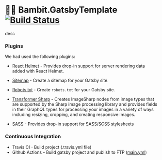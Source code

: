 # 👨‍🚀 Bambit.GatsbyTemplate [![Build Status](https://travis-ci.com/Bambitcompl/Bambit.GatsbyTemplate.svg?branch=master)](https://travis-ci.com/Bambitcompl/Bambit.GatsbyTemplate)

desc

### Plugins
We had used the following plugins:
* [React Helmet](https://www.gatsbyjs.org/packages/gatsby-plugin-react-helmet/) -
Provides drop-in support for server rendering data added with React Helmet.

* [Sitemap](https://www.gatsbyjs.org/packages/gatsby-plugin-sitemap/) - 
Create a sitemap for your Gatsby site.

* [Robots txt](https://www.gatsbyjs.org/packages/gatsby-plugin-sitemap/) -
Create `robots.txt` for your Gatsby site.

* [Transformer Sharp](https://www.gatsbyjs.org/packages/gatsby-transformer-sharp/) - 
Creates ImageSharp nodes from image types that are supported by the Sharp image processing library and provides fields in their GraphQL types for processing your images in a variety of ways including resizing, cropping, and creating responsive images.

* [SASS](https://www.gatsbyjs.org/packages/gatsby-plugin-sass/) - 
Provides drop-in support for SASS/SCSS stylesheets

### Continuous Integration
* Travis CI - Build project (.travis.yml file)
* Github Actions - Build gatsby project and publish to FTP ([main.yml](https://github.com/Bambitcompl/Bambit.GatsbyTemplate/blob/master/.github/workflows/main.yml))
